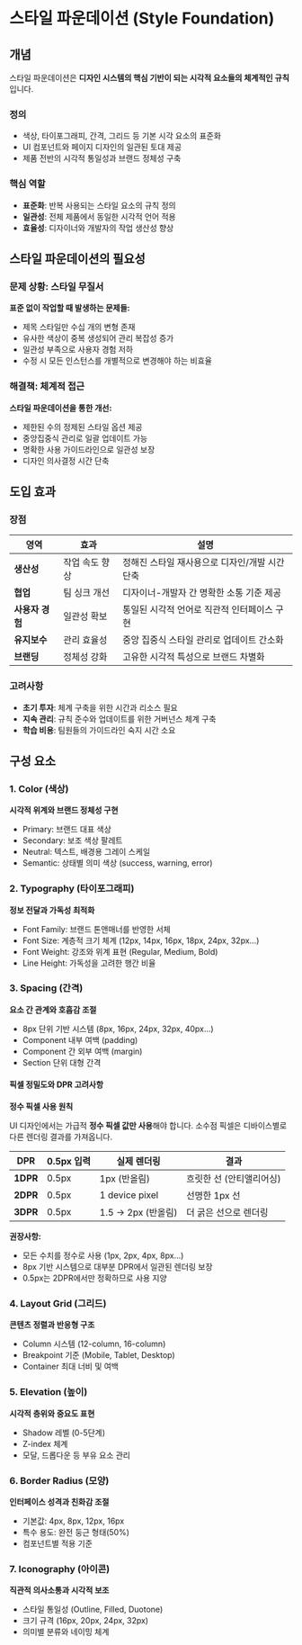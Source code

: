 # 스타일 파운데이션 (Style Foundation)

## 개념

스타일 파운데이션은 **디자인 시스템의 핵심 기반이 되는 시각적 요소들의 체계적인 규칙**입니다.

### 정의

- 색상, 타이포그래피, 간격, 그리드 등 기본 시각 요소의 표준화
- UI 컴포넌트와 페이지 디자인의 일관된 토대 제공
- 제품 전반의 시각적 통일성과 브랜드 정체성 구축

### 핵심 역할

- **표준화**: 반복 사용되는 스타일 요소의 규칙 정의
- **일관성**: 전체 제품에서 동일한 시각적 언어 적용
- **효율성**: 디자이너와 개발자의 작업 생산성 향상

## 스타일 파운데이션의 필요성

### 문제 상황: 스타일 무질서

**표준 없이 작업할 때 발생하는 문제들:**

- 제목 스타일만 수십 개의 변형 존재
- 유사한 색상이 중복 생성되어 관리 복잡성 증가
- 일관성 부족으로 사용자 경험 저하
- 수정 시 모든 인스턴스를 개별적으로 변경해야 하는 비효율

### 해결책: 체계적 접근

**스타일 파운데이션을 통한 개선:**

- 제한된 수의 정제된 스타일 옵션 제공
- 중앙집중식 관리로 일괄 업데이트 가능
- 명확한 사용 가이드라인으로 일관성 보장
- 디자인 의사결정 시간 단축

## 도입 효과

### 장점

| 영역 | 효과 | 설명 |
|------|------|------|
| **생산성** | 작업 속도 향상 | 정해진 스타일 재사용으로 디자인/개발 시간 단축 |
| **협업** | 팀 싱크 개선 | 디자이너-개발자 간 명확한 소통 기준 제공 |
| **사용자 경험** | 일관성 확보 | 통일된 시각적 언어로 직관적 인터페이스 구현 |
| **유지보수** | 관리 효율성 | 중앙 집중식 스타일 관리로 업데이트 간소화 |
| **브랜딩** | 정체성 강화 | 고유한 시각적 특성으로 브랜드 차별화 |

### 고려사항

- **초기 투자**: 체계 구축을 위한 시간과 리소스 필요
- **지속 관리**: 규칙 준수와 업데이트를 위한 거버넌스 체계 구축
- **학습 비용**: 팀원들의 가이드라인 숙지 시간 소요

## 구성 요소

### 1. Color (색상)

**시각적 위계와 브랜드 정체성 구현**

- Primary: 브랜드 대표 색상
- Secondary: 보조 색상 팔레트
- Neutral: 텍스트, 배경용 그레이 스케일
- Semantic: 상태별 의미 색상 (success, warning, error)

### 2. Typography (타이포그래피)

**정보 전달과 가독성 최적화**

- Font Family: 브랜드 톤앤매너를 반영한 서체
- Font Size: 계층적 크기 체계 (12px, 14px, 16px, 18px, 24px, 32px...)
- Font Weight: 강조와 위계 표현 (Regular, Medium, Bold)
- Line Height: 가독성을 고려한 행간 비율

### 3. Spacing (간격)

**요소 간 관계와 호흡감 조절**

- 8px 단위 기반 시스템 (8px, 16px, 24px, 32px, 40px...)
- Component 내부 여백 (padding)
- Component 간 외부 여백 (margin)
- Section 단위 대형 간격

#### 픽셀 정밀도와 DPR 고려사항
**정수 픽셀 사용 원칙**

UI 디자인에서는 가급적 **정수 픽셀 값만 사용**해야 합니다. 소수점 픽셀은 디바이스별로 다른 렌더링 결과를 가져옵니다.

| DPR | 0.5px 입력 | 실제 렌더링 | 결과 |
|-----|------------|-------------|------|
| **1DPR** | 0.5px | 1px (반올림) | 흐릿한 선 (안티앨리어싱) |
| **2DPR** | 0.5px | 1 device pixel | 선명한 1px 선 |
| **3DPR** | 0.5px | 1.5 → 2px (반올림) | 더 굵은 선으로 렌더링 |

**권장사항:**
- 모든 수치를 정수로 사용 (1px, 2px, 4px, 8px...)
- 8px 기반 시스템으로 대부분 DPR에서 일관된 렌더링 보장
- 0.5px는 2DPR에서만 정확하므로 사용 지양

### 4. Layout Grid (그리드)

**콘텐츠 정렬과 반응형 구조**

- Column 시스템 (12-column, 16-column)
- Breakpoint 기준 (Mobile, Tablet, Desktop)
- Container 최대 너비 및 여백

### 5. Elevation (높이)

**시각적 층위와 중요도 표현**

- Shadow 레벨 (0-5단계)
- Z-index 체계
- 모달, 드롭다운 등 부유 요소 관리

### 6. Border Radius (모양)

**인터페이스 성격과 친화감 조절**

- 기본값: 4px, 8px, 12px, 16px
- 특수 용도: 완전 둥근 형태(50%)
- 컴포넌트별 적용 기준

### 7. Iconography (아이콘)

**직관적 의사소통과 시각적 보조**

- 스타일 통일성 (Outline, Filled, Duotone)
- 크기 규격 (16px, 20px, 24px, 32px)
- 의미별 분류와 네이밍 체계
